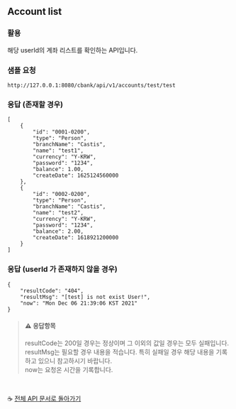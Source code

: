 

## Account list

### 활용
해당 userId의 계좌 리스트를 확인하는 API입니다.

### 샘플 요청
```
http://127.0.0.1:8080/cbank/api/v1/accounts/test/test
```

### 응답 (존재할 경우)
```
[
    {
        "id": "0001-0200",
        "type": "Person",
        "branchName": "Castis",
        "name": "test1",
        "currency": "Y-KRW",
        "password": "1234",
        "balance": 1.00,
        "createDate": 1625124560000
    },
    {
        "id": "0002-0200",
        "type": "Person",
        "branchName": "Castis",
        "name": "test2",
        "currency": "Y-KRW",
        "password": "1234",
        "balance": 2.00,
        "createDate": 1618921200000
    }
]
```

### 응답 (userId 가 존재하지 않을 경우)
```
{
    "resultCode": "404",
    "resultMsg": "[test] is not exist User!",
    "now": "Mon Dec 06 21:39:06 KST 2021"
}
```

> #### ⚠ 응답항목  
> resultCode는 200일 경우는 정상이며 그 이외의 값일 경우는 모두 실패입니다.<br>
> resultMsg는 필요할 경우 내용을 적습니다. 특히 실패일 경우 해당 내용을 기록하고 있으니 참고하시기 바랍니다.<br>
> now는 요청온 시간을 기록합니다.

<br>

☕ [전체 API 문서로 돌아가기](/api.md)
